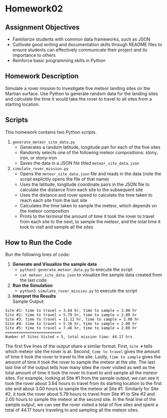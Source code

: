 # Homework02

## Assignment Objectives
* Familiarize students with common data frameworks, such as JSON
* Cultivate good writing and documentation skills through README files to ensure students can effectively communicate their project and its importance to others
* Reinforce basic programming skills in Python 

## Homework Description
Simulate a rover mission to investigate five meteor landing sites on the Martian surface. 
Use Python to generate random data for the landing sites and calculate the time it would take the rover to travel to all sites from a starting location.

## Scripts
This homework contains two Python scripts.
1. `generate_meteor_site_data.py`
    - Generates a random latitude, longitude pair for each of the five sites
    - Randomly selects one of the following meteor compositions: stony, iron, or stony-iron
    - Saves the data in a JSON file titled `meteor_site_data.json`
2. `simulate_rover_mission.py`
    - Opens the `meteor_site_data.json` file and reads in the data (note the script explicitly opens the file of that name)
    - Uses the latitude, longitude coordinate pairs in the JSON file to calculate the distance from each site to the subsequent site 
    - Uses the distance and rover speed to calculate the time taken to reach each site from the last site
    - Calculates the time taken to sample the meteor, which depends on the meteor composition
    - Prints to the terminal the amount of time it took the rover to travel from each site to the next, to sample the meteor, and the total time it took to visit and sample all the sites

## How to Run the Code
Run the following lines of code:
1. **Generate and Visualize the sample data**
    - `python3 generate_meteor_data.py` to execute the script
    - `cat meteor_site_data.json` to visualize the sample data created from the last code
2. **Run the Simulation**
    - `python3 simulate_rover_mission.py` to execute the script
3. **Interpret the Results** <br />
Sample Output:
```
Site #1: time to travel = 3.64 hr, time to sample = 3.00 hr
Site #2: time to travel = 5.79 hr, time to sample = 2.00 hr
Site #3: time to travel = 11.12 hr, time to sample = 2.00 hr
Site #4: time to travel = 5.16 hr, time to sample = 2.00 hr
Site #5: time to travel = 7.46 hr, time to sample = 2.00 hr
=========================
Number of Sites Visted = 5, total mission time: 44.17 hrs
```
The first five lines of the output share a similar format. 
First, `Site #` tells which meteor site the rover is at.
Second, `time to travel` gives the amount of time it took the rover to travel to the site.
Lastly, `time to sample` gives the amount of time it took the rover to sample the meteor at the site.
The last last line of the output tells how many sites the rover visited as well as the total amount of time it took the rover to travel to and sample all the meteor sites.
For example, looking at Site #1 from the sample output, we can see it took the rover about 3.64 hours to travel from its starting location to the first site and about 3.00 hours to sample the meteor at Site #1. Similarly for Site #2, it took the rover about 5.79 hours to travel from Site #1 to Site #2 and 2.00 hours to sample the meteor at the second site. 
In the final line of the sample output, we can see the rover visted a total of five sites and spent a total of 44.17 hours traveling to and sampling all the meteor sites.
